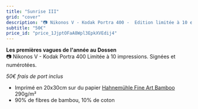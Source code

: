 ```yaml
---
title: "Sunrise III"
grid: "cover"
description: "📷 Nikonos V - Kodak Portra 400 -  Edition limitée à 10 exemplaires - 50€ frais de port inclus"
subtitle: "50€"
price_id: "price_1JjptOFaA8Wpl3EpkXVEdij4"
---
```

**Les premières vagues de l'année au Dossen**  
📷 Nikonos V - Kodak Portra 400
Limitée à 10 impressions. Signées et numérotées.

*50€ frais de port inclus*

- Imprimé en 20x30cm sur du papier [Hahnemühle Fine Art Bamboo](https://www.hahnemuehle.com/fr/digital-fineart/les-papiers-a-jet-dencre-fineart/natural-line/p/Product/show/202/1036.html) 290g/m²
- 90% de fibres de bambou, 10% de coton

